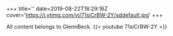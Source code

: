 +++
title=''
date=2019-08-22T18:29:16Z
cover='https://i.ytimg.com/vi/71siCrBW-2Y/sddefault.jpg'
+++

All content belongs to GlennBeck.
{{< youtube 71siCrBW-2Y >}}
